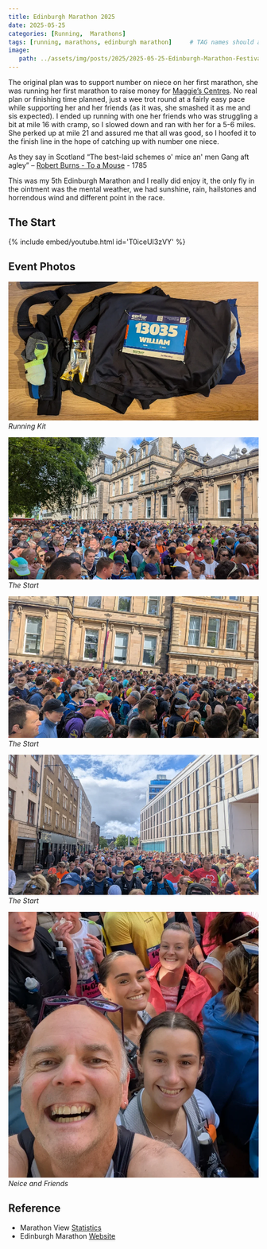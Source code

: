```yaml
---
title: Edinburgh Marathon 2025
date: 2025-05-25
categories: [Running,  Marathons]
tags: [running, marathons, edinburgh marathon]     # TAG names should always be lowercase
image:
   path: ../assets/img/posts/2025/2025-05-25-Edinburgh-Marathon-Festival-2025/Header.webp
---
```


The original plan was to support number on niece on her first marathon, she was running her first marathon to raise money for [Maggie’s Centres](https://www.maggies.org/our-centres/). No real plan or finishing time planned, just a wee trot round at a fairly easy pace while supporting her and her friends (as it was, she smashed it as me and sis expected). I ended up running with one her friends who was struggling a bit at mile 16 with cramp, so I slowed down and ran with her for a 5-6 miles. She perked up at mile 21 and assured me that all was good, so I hoofed it to the finish line in the hope of catching up with number one niece.

As they say in Scotland “The best-laid schemes o' mice an' men Gang aft agley” – [Robert Burns - To a Mouse](https://en.wikipedia.org/wiki/To_a_Mouse) -  1785

This was my 5th Edinburgh Marathon and I really did enjoy it, the only fly in the ointment was the mental weather, we had sunshine, rain, hailstones and horrendous wind and different point in the race.

## The Start

{% include embed/youtube.html id='T0iceUI3zVY' %}

## Event Photos

![Running Kit](../assets/img/posts/2025/2025-05-25-Edinburgh-Marathon-Festival-2025/Edinburgh_Marathon2.webp)_Running Kit_

![The Start](../assets/img/posts/2025/2025-05-25-Edinburgh-Marathon-Festival-2025/Edinburgh_Marathon1.webp)_The Start_

![The Start](../assets/img/posts/2025/2025-05-25-Edinburgh-Marathon-Festival-2025/Edinburgh_Marathon3.webp)_The Start_

![The Start](../assets/img/posts/2025/2025-05-25-Edinburgh-Marathon-Festival-2025/Edinburgh_Marathon5.webp)_The Start_

![Neice and Friends](../assets/img/posts/2025/2025-05-25-Edinburgh-Marathon-Festival-2025/Edinburgh_Marathon4.webp)_Neice and Friends_

## Reference

* Marathon View [Statistics](https://marathonview.net/result/79461519)
* Edinburgh Marathon [Website](https://www.edinburghmarathon.com/)
